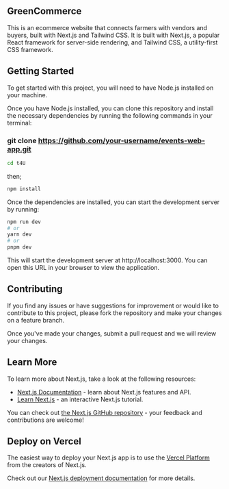 ## GreenCommerce

This is an ecommerce website that connects farmers with vendors and buyers, built with Next.js and Tailwind CSS.
It is built with Next.js, a popular React framework for server-side rendering, and Tailwind CSS, a utility-first CSS framework. 


## Getting Started

To get started with this project, you will need to have Node.js installed on your machine. 

Once you have Node.js installed, you can clone this repository and install the necessary dependencies by running the following commands in your terminal:

### git clone https://github.com/your-username/events-web-app.git
```bash
cd t4U
```
then;

```bash
npm install
```

Once the dependencies are installed, you can start the development server by running:

```bash
npm run dev
# or
yarn dev
# or
pnpm dev
```

This will start the development server at http://localhost:3000. You can open this URL in your browser to view the application.


## Contributing

If you find any issues or have suggestions for improvement or would like to contribute to this project, please fork the repository and make your changes on a feature branch. 

Once you've made your changes, submit a pull request and we will review your changes.


## Learn More

To learn more about Next.js, take a look at the following resources:

- [Next.js Documentation](https://nextjs.org/docs) - learn about Next.js features and API.
- [Learn Next.js](https://nextjs.org/learn) - an interactive Next.js tutorial.

You can check out [the Next.js GitHub repository](https://github.com/vercel/next.js/) - your feedback and contributions are welcome!

## Deploy on Vercel

The easiest way to deploy your Next.js app is to use the [Vercel Platform](https://vercel.com/new?utm_medium=default-template&filter=next.js&utm_source=create-next-app&utm_campaign=create-next-app-readme) from the creators of Next.js.

Check out our [Next.js deployment documentation](https://nextjs.org/docs/deployment) for more details.
